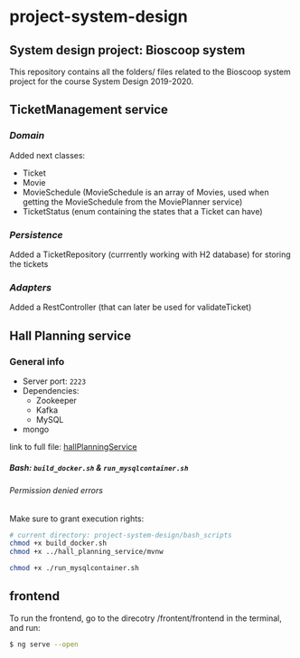 # project-system-design
## System design project: Bioscoop system

This repository contains all the folders/ files related to the Bioscoop system project for the course System Design 2019-2020.


## **TicketManagement service**

### ***Domain***

Added next classes:

- Ticket
- Movie
- MovieSchedule (MovieSchedule is an array of Movies, used when getting the MovieSchedule from the MoviePlanner service)
- TicketStatus (enum containing the states that a Ticket can have)

### ***Persistence***

Added a TicketRepository (currrently working with H2 database) for storing the tickets

### ***Adapters***

Added a RestController (that can later be used for validateTicket)

## **Hall Planning service**
### **General info**
- Server port: `2223`
- Dependencies:
  - Zookeeper
  - Kafka
  - MySQL
- mongo

link to full file: [hallPlanningService](hall_planning_service/readme.md)

##### Bash: `build_docker.sh` & `run_mysqlcontainer.sh`
###### Permission denied errors 
Make sure to grant execution rights:

```bash
# current directory: project-system-design/bash_scripts
chmod +x build_docker.sh
chmod +x ../hall_planning_service/mvnw

chmod +x ./run_mysqlcontainer.sh
```
## **frontend**
To run the frontend, go to the direcotry /frontent/frontend in the terminal, and run:
```bash
$ ng serve --open
```

